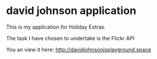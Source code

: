 # david johnson application

This is my application for Holiday Extras.

The task I have chosen to undertake is the Flickr API

You an view it here: http://davidjohnsonjsplayground.space

